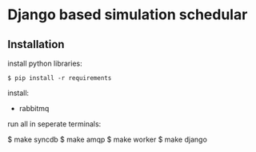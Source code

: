 Django based simulation schedular
=================================

Installation
------------

install python libraries:

    $ pip install -r requirements

install:

 * rabbitmq


run all in seperate terminals:

 $ make syncdb
 $ make amqp
 $ make worker
 $ make django
